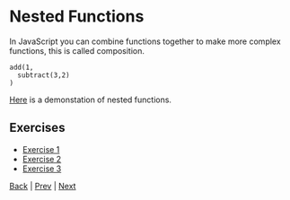 # Nested Functions

In JavaScript you can combine functions together to make more complex functions, this is called composition.

```
add(1,
  subtract(3,2)
)
```

[Here](/nested-functions/demo) is a demonstation of nested functions.

## Exercises

- [Exercise 1](/nested-functions/1)
- [Exercise 2](/nested-functions/2)
- [Exercise 3](/nested-functions/3)
<!--- - [Exercise 4](/nested-functions/4) --->

[Back](/4-magic-eight-ball) | [Prev](functions) | [Next](dom)
